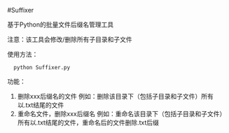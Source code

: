 #Suffixer

基于Python的批量文件后缀名管理工具

注意：该工具会修改/删除所有子目录和子文件

使用方法：
```
  python Suffixer.py
```

功能：
1. 删除xxx后缀名的文件  例如：删除该目录下（包括子目录和子文件）所有以.txt结尾的文件
1. 重命名文件，删除xxx后缀名  例如：重命名该目录下（包括子目录和子文件）所有以.txt结尾的文件，重命名后的文件删除.txt后缀

